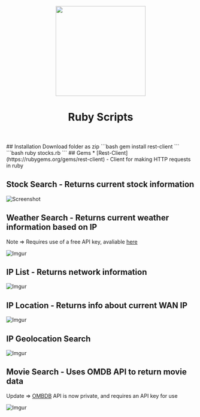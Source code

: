 <p align="center">
    <img src="http://i.imgur.com/NcbZ2gM.png"
         height="240">
    <h1 align="center">Ruby Scripts</h1>
</p>
<br><br>
## Installation
Download folder as zip
```bash
gem install rest-client
```
```bash
ruby stocks.rb
```
## Gems
* [Rest-Client](https://rubygems.org/gems/rest-client) - Client for making HTTP requests in ruby

## Stock Search - Returns current stock information
![Screenshot](http://i.imgur.com/szDj53F.png)

## Weather Search - Returns current weather information based on IP
Note => Requires use of a free API key, avaliable [here](https://www.apixu.com/)

![Imgur](http://i.imgur.com/xzfwJF9.png)

## IP List - Returns network information
![Imgur](http://i.imgur.com/Zj2fVrU.png)

## IP Location - Returns info about current WAN IP
![Imgur](http://i.imgur.com/dVUSPCm.png)

## IP Geolocation Search
![Imgur](http://i.imgur.com/gzNXMU3.png)

## Movie Search - Uses OMDB API to return movie data
 Update => [OMBDB](http://www.omdbapi.com/) API is now private, and requires an API key for use

![Imgur](http://i.imgur.com/3qTNcNY.png)
